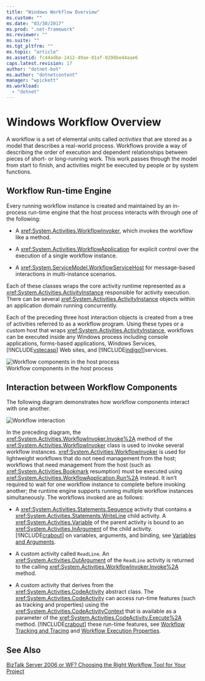 ```yaml
---
title: "Windows Workflow Overview"
ms.custom: ""
ms.date: "03/30/2017"
ms.prod: ".net-framework"
ms.reviewer: ""
ms.suite: ""
ms.tgt_pltfrm: ""
ms.topic: "article"
ms.assetid: fc44adbe-1412-49ae-81af-0298be44aae6
caps.latest.revision: 17
author: "dotnet-bot"
ms.author: "dotnetcontent"
manager: "wpickett"
ms.workload: 
  - "dotnet"
---
```

# Windows Workflow Overview
A workflow is a set of elemental units called *activities* that are stored as a model that describes a real-world process. Workflows provide a way of describing the order of execution and dependent relationships between pieces of short- or long-running work. This work passes through the model from start to finish, and activities might be executed by people or by system functions.  
  
## Workflow Run-time Engine  
 Every running workflow instance is created and maintained by an in-process run-time engine that the host process interacts with through one of the following:  
  
-   A <xref:System.Activities.WorkflowInvoker>, which invokes the workflow like a method.  
  
-   A <xref:System.Activities.WorkflowApplication> for explicit control over the execution of a single workflow instance.  
  
-   A <xref:System.ServiceModel.WorkflowServiceHost> for message-based interactions in multi-instance scenarios.  
  
 Each of these classes wraps the core activity runtime represented as a <xref:System.Activities.ActivityInstance> responsible for activity execution. There can be several <xref:System.Activities.ActivityInstance> objects within an application domain running concurrently.  
  
 Each of the preceding three host interaction objects is created from a tree of activities referred to as a workflow program. Using these types or a custom host that wraps <xref:System.Activities.ActivityInstance>, workflows can be executed inside any Windows process including console applications, forms-based applications, Windows Services, [!INCLUDE[vstecasp](../../../includes/vstecasp-md.md)] Web sites, and [!INCLUDE[indigo1](../../../includes/indigo1-md.md)]services.  
  
 ![Workflow components in the host process](../../../docs/framework/windows-workflow-foundation/media/44c79d1d-178b-4487-87ed-3e33015a3842.gif "44c79d1d-178b-4487-87ed-3e33015a3842")  
Workflow components in the host process  
  
## Interaction between Workflow Components  
 The following diagram demonstrates how workflow components interact with one another.  
  
 ![Workflow interaction](../../../docs/framework/windows-workflow-foundation/media/workflowinteraction.gif "WorkflowInteraction")  
  
 In the preceding diagram, the <xref:System.Activities.WorkflowInvoker.Invoke%2A> method of the <xref:System.Activities.WorkflowInvoker> class is used to invoke several workflow instances. <xref:System.Activities.WorkflowInvoker> is used for lightweight workflows that do not need management from the host; workflows that need management from the host (such as <xref:System.Activities.Bookmark> resumption) must be executed using <xref:System.Activities.WorkflowApplication.Run%2A> instead. It isn’t required to wait for one workflow instance to complete before invoking another; the runtime engine supports running multiple workflow instances simultaneously.  The workflows invoked are as follows:  
  
-   A <xref:System.Activities.Statements.Sequence> activity that contains a <xref:System.Activities.Statements.WriteLine> child activity. A <xref:System.Activities.Variable> of the parent activity is bound to an <xref:System.Activities.InArgument> of the child activity. [!INCLUDE[crabout](../../../includes/crabout-md.md)] on variables, arguments, and binding, see [Variables and Arguments](../../../docs/framework/windows-workflow-foundation/variables-and-arguments.md).  
  
-   A custom activity called `ReadLine`. An <xref:System.Activities.OutArgument> of the `ReadLine` activity is returned to the calling <xref:System.Activities.WorkflowInvoker.Invoke%2A> method.  
  
-   A custom activity that derives from the <xref:System.Activities.CodeActivity> abstract class. The <xref:System.Activities.CodeActivity> can access run-time features (such as tracking and properties) using the <xref:System.Activities.CodeActivityContext> that is available as a parameter of the <xref:System.Activities.CodeActivity.Execute%2A> method. [!INCLUDE[crabout](../../../includes/crabout-md.md)] these run-time features, see [Workflow Tracking and Tracing](../../../docs/framework/windows-workflow-foundation/workflow-tracking-and-tracing.md) and [Workflow Execution Properties](../../../docs/framework/windows-workflow-foundation/workflow-execution-properties.md).  
  
## See Also  
 [BizTalk Server 2006 or WF? Choosing the Right Workflow Tool for Your Project](http://go.microsoft.com/fwlink/?LinkId=154901)
